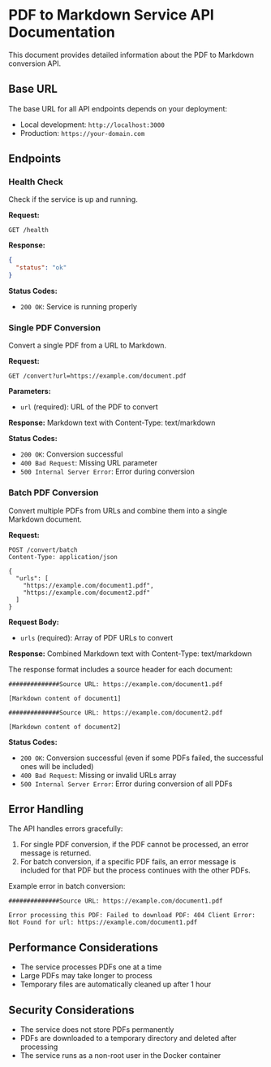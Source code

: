 # PDF to Markdown Service API Documentation

This document provides detailed information about the PDF to Markdown conversion API.

## Base URL

The base URL for all API endpoints depends on your deployment:

- Local development: `http://localhost:3000`
- Production: `https://your-domain.com`

## Endpoints

### Health Check

Check if the service is up and running.

**Request:**
```
GET /health
```

**Response:**
```json
{
  "status": "ok"
}
```

**Status Codes:**
- `200 OK`: Service is running properly

### Single PDF Conversion

Convert a single PDF from a URL to Markdown.

**Request:**
```
GET /convert?url=https://example.com/document.pdf
```

**Parameters:**
- `url` (required): URL of the PDF to convert

**Response:**
Markdown text with Content-Type: text/markdown

**Status Codes:**
- `200 OK`: Conversion successful
- `400 Bad Request`: Missing URL parameter
- `500 Internal Server Error`: Error during conversion

### Batch PDF Conversion

Convert multiple PDFs from URLs and combine them into a single Markdown document.

**Request:**
```
POST /convert/batch
Content-Type: application/json

{
  "urls": [
    "https://example.com/document1.pdf",
    "https://example.com/document2.pdf"
  ]
}
```

**Request Body:**
- `urls` (required): Array of PDF URLs to convert

**Response:**
Combined Markdown text with Content-Type: text/markdown

The response format includes a source header for each document:
```
##############Source URL: https://example.com/document1.pdf

[Markdown content of document1]

##############Source URL: https://example.com/document2.pdf

[Markdown content of document2]
```

**Status Codes:**
- `200 OK`: Conversion successful (even if some PDFs failed, the successful ones will be included)
- `400 Bad Request`: Missing or invalid URLs array
- `500 Internal Server Error`: Error during conversion of all PDFs

## Error Handling

The API handles errors gracefully:

1. For single PDF conversion, if the PDF cannot be processed, an error message is returned.
2. For batch conversion, if a specific PDF fails, an error message is included for that PDF but the process continues with the other PDFs.

Example error in batch conversion:
```
##############Source URL: https://example.com/document1.pdf

Error processing this PDF: Failed to download PDF: 404 Client Error: Not Found for url: https://example.com/document1.pdf
```

## Performance Considerations

- The service processes PDFs one at a time
- Large PDFs may take longer to process
- Temporary files are automatically cleaned up after 1 hour

## Security Considerations

- The service does not store PDFs permanently
- PDFs are downloaded to a temporary directory and deleted after processing
- The service runs as a non-root user in the Docker container